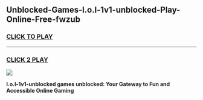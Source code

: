 
## Unblocked-Games-l.o.l-1v1-unblocked-Play-Online-Free-fwzub
<h3>
<a href="https://premium76.site?title=l.o.l-1v1-unblocked&ref=26A">CLICK TO PLAY</a></h3>
<hr>

<h3>
<a href="https://premium76.site?title=l.o.l-1v1-unblocked&ref=26A">CLICK 2 PLAY</a>
  
</h3>

<a href="https://premium76.site?title=l.o.l-1v1-unblocked&ref=26A"><img src="https://clearcache.store/games.png"></a>


**l.o.l-1v1-unblocked games unblocked: Your Gateway to Fun and Accessible Online Gaming**
